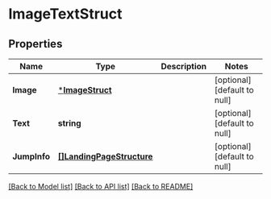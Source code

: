 # ImageTextStruct

## Properties
Name | Type | Description | Notes
------------ | ------------- | ------------- | -------------
**Image** | [***ImageStruct**](image_struct.md) |  | [optional] [default to null]
**Text** | **string** |  | [optional] [default to null]
**JumpInfo** | [**[]LandingPageStructure**](landing_page_structure.md) |  | [optional] [default to null]

[[Back to Model list]](../README.md#documentation-for-models) [[Back to API list]](../README.md#documentation-for-api-endpoints) [[Back to README]](../README.md)


